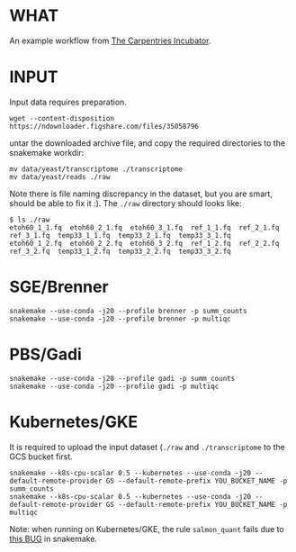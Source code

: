 # WHAT
An example workflow from [The Carpentries Incubator](https://carpentries-incubator.github.io/snakemake-novice-bioinformatics/index.html).
# INPUT
Input data requires preparation.
```
wget --content-disposition https://ndownloader.figshare.com/files/35058796
```
untar the downloaded archive file, and copy the required directories to the snakemake workdir:
```
mv data/yeast/transcriptome ./transcriptome
mv data/yeast/reads ./raw
```
Note there is file naming discrepancy in the dataset, but you are smart, should be able to fix it :). The `./raw` directory should looks like:
```
$ ls ./raw
etoh60_1_1.fq  etoh60_2_1.fq  etoh60_3_1.fq  ref_1_1.fq  ref_2_1.fq  ref_3_1.fq  temp33_1_1.fq  temp33_2_1.fq  temp33_3_1.fq
etoh60_1_2.fq  etoh60_2_2.fq  etoh60_3_2.fq  ref_1_2.fq  ref_2_2.fq  ref_3_2.fq  temp33_1_2.fq  temp33_2_2.fq  temp33_3_2.fq
```
# SGE/Brenner
```
snakemake --use-conda -j20 --profile brenner -p summ_counts
snakemake --use-conda -j20 --profile brenner -p multiqc
```
# PBS/Gadi
```
snakemake --use-conda -j20 --profile gadi -p summ_counts
snakemake --use-conda -j20 --profile gadi -p multiqc
```
# Kubernetes/GKE
It is required to upload the input dataset (`./raw` and `./transcriptome` to the GCS bucket first.
```
snakemake --k8s-cpu-scalar 0.5 --kubernetes --use-conda -j20 --default-remote-provider GS --default-remote-prefix YOU_BUCKET_NAME -p summ_counts
snakemake --k8s-cpu-scalar 0.5 --kubernetes --use-conda -j20 --default-remote-provider GS --default-remote-prefix YOU_BUCKET_NAME -p multiqc
```
Note: when running on Kubernetes/GKE, the rule `salmon_quant` fails due to [this BUG](https://github.com/snakemake/snakemake/issues/2381) in snakemake. 

